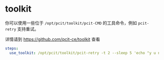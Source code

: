 # toolkit

你可以使用一些位于 `/opt/pcit/toolkit/pcit-CMD` 的工具命令，例如 `pcit-retry` 支持重试。

详情请到 https://github.com/pcit-ce/toolkit 查看

```yaml
steps:
  use_toolkit: /opt/pcit/toolkit/pcit-retry -t 2 --sleep 5 'echo "y u no work"; false'
```

